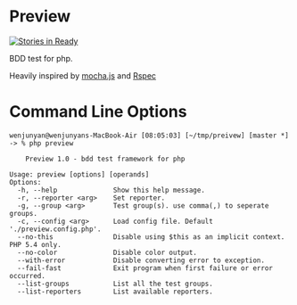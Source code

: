 # Preview
[![Stories in Ready](https://badge.waffle.io/v2e4lisp/preview.png?label=ready)](http://waffle.io/v2e4lisp/preview)

BDD test for php.

Heavily inspired by [mocha.js](http://visionmedia.github.io/mocha/)
and [Rspec](https://github.com/rspec)

# Command Line Options
```
wenjunyan@wenjunyans-MacBook-Air [08:05:03] [~/tmp/preivew] [master *]
-> % php preview

    Preview 1.0 - bdd test framework for php

Usage: preview [options] [operands]
Options:
  -h, --help              Show this help message.
  -r, --reporter <arg>    Set reporter.
  -g, --group <arg>       Test group(s). use comma(,) to seperate groups.
  -c, --config <arg>      Load config file. Default './preview.config.php'.
  --no-this               Disable using $this as an implicit context. PHP 5.4 only.
  --no-color              Disable color output.
  --with-error            Disable converting error to exception.
  --fail-fast             Exit program when first failure or error occurred.
  --list-groups           List all the test groups.
  --list-reporters        List available reporters.
```





